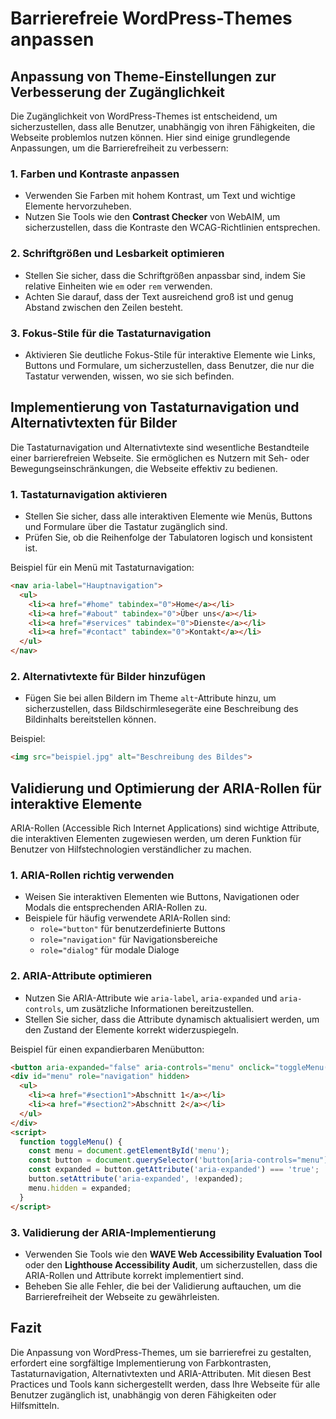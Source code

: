 
# Barrierefreie WordPress-Themes anpassen

## Anpassung von Theme-Einstellungen zur Verbesserung der Zugänglichkeit

Die Zugänglichkeit von WordPress-Themes ist entscheidend, um sicherzustellen, dass alle Benutzer, unabhängig von ihren Fähigkeiten, die Webseite problemlos nutzen können. Hier sind einige grundlegende Anpassungen, um die Barrierefreiheit zu verbessern:

### 1. Farben und Kontraste anpassen
- Verwenden Sie Farben mit hohem Kontrast, um Text und wichtige Elemente hervorzuheben.
- Nutzen Sie Tools wie den **Contrast Checker** von WebAIM, um sicherzustellen, dass die Kontraste den WCAG-Richtlinien entsprechen.

### 2. Schriftgrößen und Lesbarkeit optimieren
- Stellen Sie sicher, dass die Schriftgrößen anpassbar sind, indem Sie relative Einheiten wie `em` oder `rem` verwenden.
- Achten Sie darauf, dass der Text ausreichend groß ist und genug Abstand zwischen den Zeilen besteht.

### 3. Fokus-Stile für die Tastaturnavigation
- Aktivieren Sie deutliche Fokus-Stile für interaktive Elemente wie Links, Buttons und Formulare, um sicherzustellen, dass Benutzer, die nur die Tastatur verwenden, wissen, wo sie sich befinden.

## Implementierung von Tastaturnavigation und Alternativtexten für Bilder

Die Tastaturnavigation und Alternativtexte sind wesentliche Bestandteile einer barrierefreien Webseite. Sie ermöglichen es Nutzern mit Seh- oder Bewegungseinschränkungen, die Webseite effektiv zu bedienen.

### 1. Tastaturnavigation aktivieren
- Stellen Sie sicher, dass alle interaktiven Elemente wie Menüs, Buttons und Formulare über die Tastatur zugänglich sind.
- Prüfen Sie, ob die Reihenfolge der Tabulatoren logisch und konsistent ist.

Beispiel für ein Menü mit Tastaturnavigation:
```html
<nav aria-label="Hauptnavigation">
  <ul>
    <li><a href="#home" tabindex="0">Home</a></li>
    <li><a href="#about" tabindex="0">Über uns</a></li>
    <li><a href="#services" tabindex="0">Dienste</a></li>
    <li><a href="#contact" tabindex="0">Kontakt</a></li>
  </ul>
</nav>
```

### 2. Alternativtexte für Bilder hinzufügen
- Fügen Sie bei allen Bildern im Theme `alt`-Attribute hinzu, um sicherzustellen, dass Bildschirmlesegeräte eine Beschreibung des Bildinhalts bereitstellen können.

Beispiel:
```html
<img src="beispiel.jpg" alt="Beschreibung des Bildes">
```

## Validierung und Optimierung der ARIA-Rollen für interaktive Elemente

ARIA-Rollen (Accessible Rich Internet Applications) sind wichtige Attribute, die interaktiven Elementen zugewiesen werden, um deren Funktion für Benutzer von Hilfstechnologien verständlicher zu machen.

### 1. ARIA-Rollen richtig verwenden
- Weisen Sie interaktiven Elementen wie Buttons, Navigationen oder Modals die entsprechenden ARIA-Rollen zu.
- Beispiele für häufig verwendete ARIA-Rollen sind:
  - `role="button"` für benutzerdefinierte Buttons
  - `role="navigation"` für Navigationsbereiche
  - `role="dialog"` für modale Dialoge

### 2. ARIA-Attribute optimieren
- Nutzen Sie ARIA-Attribute wie `aria-label`, `aria-expanded` und `aria-controls`, um zusätzliche Informationen bereitzustellen.
- Stellen Sie sicher, dass die Attribute dynamisch aktualisiert werden, um den Zustand der Elemente korrekt widerzuspiegeln.

Beispiel für einen expandierbaren Menübutton:
```html
<button aria-expanded="false" aria-controls="menu" onclick="toggleMenu()">Menü</button>
<div id="menu" role="navigation" hidden>
  <ul>
    <li><a href="#section1">Abschnitt 1</a></li>
    <li><a href="#section2">Abschnitt 2</a></li>
  </ul>
</div>
<script>
  function toggleMenu() {
    const menu = document.getElementById('menu');
    const button = document.querySelector('button[aria-controls="menu"]');
    const expanded = button.getAttribute('aria-expanded') === 'true';
    button.setAttribute('aria-expanded', !expanded);
    menu.hidden = expanded;
  }
</script>
```

### 3. Validierung der ARIA-Implementierung
- Verwenden Sie Tools wie den **WAVE Web Accessibility Evaluation Tool** oder den **Lighthouse Accessibility Audit**, um sicherzustellen, dass die ARIA-Rollen und Attribute korrekt implementiert sind.
- Beheben Sie alle Fehler, die bei der Validierung auftauchen, um die Barrierefreiheit der Webseite zu gewährleisten.

## Fazit

Die Anpassung von WordPress-Themes, um sie barrierefrei zu gestalten, erfordert eine sorgfältige Implementierung von Farbkontrasten, Tastaturnavigation, Alternativtexten und ARIA-Attributen. Mit diesen Best Practices und Tools kann sichergestellt werden, dass Ihre Webseite für alle Benutzer zugänglich ist, unabhängig von deren Fähigkeiten oder Hilfsmitteln.
